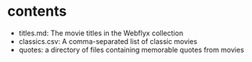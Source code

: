 # contents

* titles.md: The movie titles in the Webflyx collection
* classics.csv: A comma-separated list  of classic movies
* quotes: a directory of files containing memorable quotes from movies
